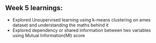 ## Week 5 learnings:

- Explored Unsupervised learning using k-means clustering on ames dataset and understanding the maths behind it
- Explored dependency or shared information between two variables using Mutual Information(MI) score

